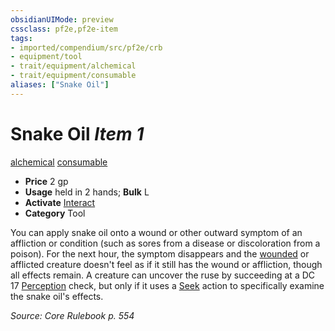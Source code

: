 ```yaml
---
obsidianUIMode: preview
cssclass: pf2e,pf2e-item
tags:
- imported/compendium/src/pf2e/crb
- equipment/tool
- trait/equipment/alchemical
- trait/equipment/consumable
aliases: ["Snake Oil"]
---
```

# Snake Oil *Item 1*  
[alchemical](alchemical.md)  [consumable](consumable.md)  

- **Price** 2 gp
- **Usage** held in 2 hands; **Bulk** L
- **Activate** [Interact](interact.md)
- **Category** Tool

You can apply snake oil onto a wound or other outward symptom of an affliction or condition (such as sores from a disease or discoloration from a poison). For the next hour, the symptom disappears and the [wounded](conditions.md#Wounded) or afflicted creature doesn't feel as if it still has the wound or affliction, though all effects remain. A creature can uncover the ruse by succeeding at a DC 17 [Perception](../../skills.md#Perception) check, but only if it uses a [Seek](seek.md) action to specifically examine the snake oil's effects.

*Source: Core Rulebook p. 554*